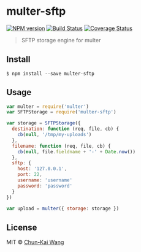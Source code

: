 # multer-sftp

[![NPM version][npm-image]][npm-url]
[![Build Status][travis-image]][travis-url]
[![Coverage Status][codecov-image]][codecov-url]

> SFTP storage engine for multer

## Install

```
$ npm install --save multer-sftp
```

## Usage

```js
var multer = require('multer')
var SFTPStorage = require('multer-sftp')

var storage = SFTPStorage({
  destination: function (req, file, cb) {
    cb(null, '/tmp/my-uploads')
  },
  filename: function (req, file, cb) {
    cb(null, file.fieldname + '-' + Date.now())
  },
  sftp: {
    host: '127.0.0.1',
    port: 22,
    username: 'username'
    password: 'password'
  }
})

var upload = multer({ storage: storage })
```

## License

MIT © [Chun-Kai Wang](https://github.com/chunkai1312)

[npm-image]: https://img.shields.io/npm/v/multer-sftp.svg
[npm-url]: https://npmjs.org/package/multer-sftp
[travis-image]: https://img.shields.io/travis/chunkai1312/multer-sftp.svg
[travis-url]: https://travis-ci.org/chunkai1312/multer-sftp
[codecov-image]: https://img.shields.io/codecov/c/github/chunkai1312/multer-sftp.svg
[codecov-url]: https://codecov.io/gh/chunkai1312/multer-sftp
